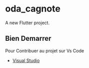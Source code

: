 # oda_cagnote

A new Flutter project.

## Bien Demarrer



Pour Contribuer au projet sur Vs Code

- [Visual Studio](https://prod.liveshare.vsengsaas.visualstudio.com/join?5E52D80157711649755C32857D7C09688686)
